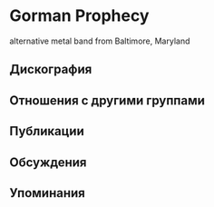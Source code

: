 # Gorman Prophecy

alternative metal band from Baltimore, Maryland

## Дискография


## Отношения с другими группами


## Публикации


## Обсуждения


## Упоминания

